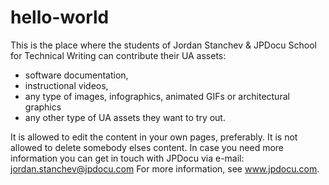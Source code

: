 # hello-world
This is the place where the students of Jordan Stanchev & JPDocu School for Technical Writing can contribute their UA assets: 
- software documentation, 
- instructional videos, 
- any type of images, infographics, animated GIFs or architectural graphics
- any other type of UA assets they want to try out.

It is allowed to edit the content in your own pages, preferably. 
It is not allowed to delete somebody elses content. 
In case you need more information you can get in touch with JPDocu via e-mail: jordan.stanchev@jpdocu.com
For more information, see www.jpdocu.com.
